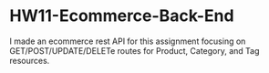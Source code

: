 # HW11-Ecommerce-Back-End

I made an ecommerce rest API for this assignment focusing on GET/POST/UPDATE/DELETe routes for Product, Category, and Tag resources. 
